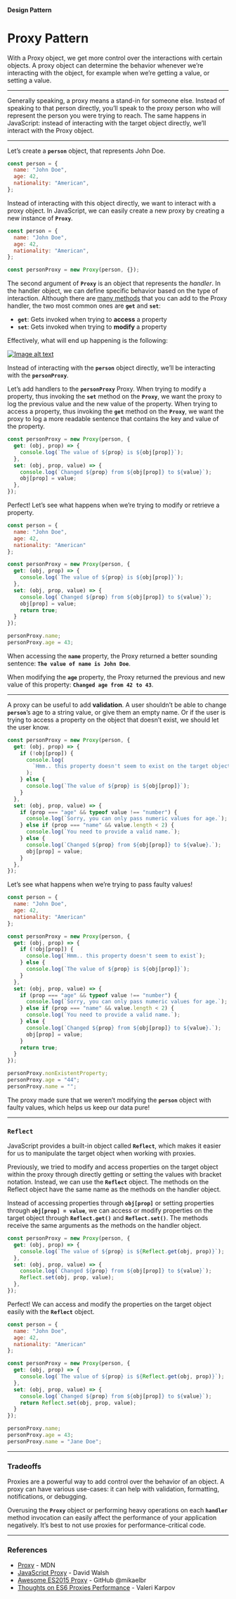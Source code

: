 #### Design Pattern

# Proxy Pattern

With a Proxy object, we get more control over the interactions with certain objects. A proxy object can determine the behavior whenever we’re interacting with the object, for example when we’re getting a value, or setting a value.

<hr>

Generally speaking, a proxy means a stand-in for someone else. Instead of speaking to that person directly, you’ll speak to the proxy person who will represent the person you were trying to reach. The same happens in JavaScript: instead of interacting with the target object directly, we’ll interact with the Proxy object.

<hr>

Let’s create a **`person`** object, that represents John Doe.

```javascript
const person = {
  name: "John Doe",
  age: 42,
  nationality: "American",
};
```

Instead of interacting with this object directly, we want to interact with a proxy object. In JavaScript, we can easily create a new proxy by creating a new instance of **`Proxy`**.

```javascript
const person = {
  name: "John Doe",
  age: 42,
  nationality: "American",
};

const personProxy = new Proxy(person, {});
```

The second argument of **`Proxy`** is an object that represents the *handler*. In the handler object, we can define specific behavior based on the type of interaction. Although there are [many methods](https://developer.mozilla.org/en-US/docs/Web/JavaScript/Reference/Global_Objects/Proxy) that you can add to the Proxy handler, the two most common ones are **`get`** and **`set`**:

- **`get`**: Gets invoked when trying to **access** a property
- **`set`**: Gets invoked when trying to **modify** a property

Effectively, what will end up happening is the following:

[![Image alt text](https://res.cloudinary.com/ddxwdqwkr/video/upload/f_auto/v1609056520/patterns.dev/jspat-51_xvbob9.jpg)](https://res.cloudinary.com/ddxwdqwkr/video/upload/f_auto/v1609056520/patterns.dev/jspat-51_xvbob9.mp4)

Instead of interacting with the **`person`** object directly, we’ll be interacting with the **`personProxy`**.

Let’s add handlers to the **`personProxy`** Proxy. When trying to modify a property, thus invoking the **`set`** method on the **`Proxy`**, we want the proxy to log the previous value and the new value of the property. When trying to access a property, thus invoking the **`get`** method on the **`Proxy`**, we want the proxy to log a more readable sentence that contains the key and value of the property.

```javascript
const personProxy = new Proxy(person, {
  get: (obj, prop) => {
    console.log(`The value of ${prop} is ${obj[prop]}`);
  },
  set: (obj, prop, value) => {
    console.log(`Changed ${prop} from ${obj[prop]} to ${value}`);
    obj[prop] = value;
  },
});
```

Perfect! Let’s see what happens when we’re trying to modify or retrieve a property.

```javascript
const person = {
  name: "John Doe",
  age: 42,
  nationality: "American"
};

const personProxy = new Proxy(person, {
  get: (obj, prop) => {
    console.log(`The value of ${prop} is ${obj[prop]}`);
  },
  set: (obj, prop, value) => {
    console.log(`Changed ${prop} from ${obj[prop]} to ${value}`);
    obj[prop] = value;
    return true;
  }
});

personProxy.name;
personProxy.age = 43;
```

When accessing the **`name`** property, the Proxy returned a better sounding sentence: **`The value of name is John Doe`**.

When modifying the **`age`** property, the Proxy returned the previous and new value of this property: **`Changed age from 42 to 43`**.

<hr>

A proxy can be useful to add **validation**. A user shouldn’t be able to change **`person`**’s age to a string value, or give them an empty name. Or if the user is trying to access a property on the object that doesn’t exist, we should let the user know.

```javascript
const personProxy = new Proxy(person, {
  get: (obj, prop) => {
    if (!obj[prop]) {
      console.log(
        `Hmm.. this property doesn't seem to exist on the target object`
      );
    } else {
      console.log(`The value of ${prop} is ${obj[prop]}`);
    }
  },
  set: (obj, prop, value) => {
    if (prop === "age" && typeof value !== "number") {
      console.log(`Sorry, you can only pass numeric values for age.`);
    } else if (prop === "name" && value.length < 2) {
      console.log(`You need to provide a valid name.`);
    } else {
      console.log(`Changed ${prop} from ${obj[prop]} to ${value}.`);
      obj[prop] = value;
    }
  },
});
```

Let’s see what happens when we’re trying to pass faulty values!

```javascript
const person = {
  name: "John Doe",
  age: 42,
  nationality: "American"
};

const personProxy = new Proxy(person, {
  get: (obj, prop) => {
    if (!obj[prop]) {
      console.log(`Hmm.. this property doesn't seem to exist`);
    } else {
      console.log(`The value of ${prop} is ${obj[prop]}`);
    }
  },
  set: (obj, prop, value) => {
    if (prop === "age" && typeof value !== "number") {
      console.log(`Sorry, you can only pass numeric values for age.`);
    } else if (prop === "name" && value.length < 2) {
      console.log(`You need to provide a valid name.`);
    } else {
      console.log(`Changed ${prop} from ${obj[prop]} to ${value}.`);
      obj[prop] = value;
    }
    return true;
  }
});

personProxy.nonExistentProperty;
personProxy.age = "44";
personProxy.name = "";
```

The proxy made sure that we weren’t modifying the **`person`** object with faulty values, which helps us keep our data pure!

<hr>

### **`Reflect`**

JavaScript provides a built-in object called **`Reflect`**, which makes it easier for us to manipulate the target object when working with proxies.

Previously, we tried to modify and access properties on the target object within the proxy through directly getting or setting the values with bracket notation. Instead, we can use the **`Reflect`** object. The methods on the Reflect object have the same name as the methods on the handler object.

Instead of accessing properties through **`obj[prop]`** or setting properties through **`obj[prop] = value`**, we can access or modify properties on the target object through **`Reflect.get()`** and **`Reflect.set()`**. The methods receive the same arguments as the methods on the handler object.

```javascript
const personProxy = new Proxy(person, {
  get: (obj, prop) => {
    console.log(`The value of ${prop} is ${Reflect.get(obj, prop)}`);
  },
  set: (obj, prop, value) => {
    console.log(`Changed ${prop} from ${obj[prop]} to ${value}`);
    Reflect.set(obj, prop, value);
  },
});
```

Perfect! We can access and modify the properties on the target object easily with the **`Reflect`** object.

``` javascript
const person = {
  name: "John Doe",
  age: 42,
  nationality: "American"
};

const personProxy = new Proxy(person, {
  get: (obj, prop) => {
    console.log(`The value of ${prop} is ${Reflect.get(obj, prop)}`);
  },
  set: (obj, prop, value) => {
    console.log(`Changed ${prop} from ${obj[prop]} to ${value}`);
    return Reflect.set(obj, prop, value);
  }
});

personProxy.name;
personProxy.age = 43;
personProxy.name = "Jane Doe";
```

<hr>

### Tradeoffs

Proxies are a powerful way to add control over the behavior of an object. A proxy can have various use-cases: it can help with validation, formatting, notifications, or debugging.

Overusing the **`Proxy`** object or performing heavy operations on each **`handler`** method invocation can easily affect the performance of your application negatively. It’s best to not use proxies for performance-critical code.

<hr>

### References

- [Proxy](https://developer.mozilla.org/en-US/docs/Web/JavaScript/Reference/Global_Objects/Proxy) - MDN
- [JavaScript Proxy](https://davidwalsh.name/javascript-proxy) - David Walsh
- [Awesome ES2015 Proxy](https://github.com/mikaelbr/awesome-es2015-proxy) - GitHub @mikaelbr
- [Thoughts on ES6 Proxies Performance](https://thecodebarbarian.com/thoughts-on-es6-proxies-performance) - Valeri Karpov